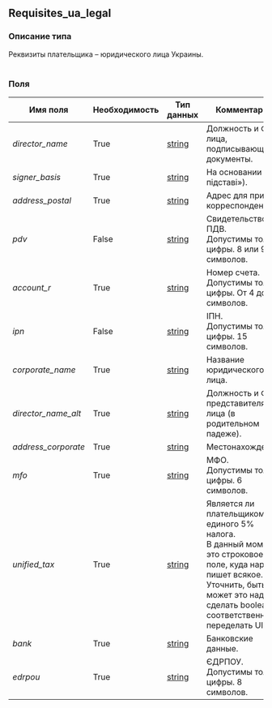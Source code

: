 
## Requisites_ua_legal

### Описание типа
Реквизиты плательщика – юридического лица Украины.<br/><br/>
### Поля

| Имя поля | Необходимость | Тип данных | Комментарий |
|---|---|---|---|
|*director_name*|True|[string](/types/string)|Должность и ФИО лица, подписывающего документы.<br/>|
|*signer_basis*|True|[string](/types/string)|На основании («на пiдставi»).<br/>|
|*address_postal*|True|[string](/types/string)|Адрес для приёма корреспонденции.<br/>|
|*pdv*|False|[string](/types/string)|Свидетельство ПДВ.<br/>Допустимы только цифры. 8 или 9 символов.<br/>|
|*account_r*|True|[string](/types/string)|Номер счета.<br/>Допустимы только цифры. От 4 до 14 символов.<br/>|
|*ipn*|False|[string](/types/string)|IПН.<br/>Допустимы только цифры. 15 символов.<br/>|
|*corporate_name*|True|[string](/types/string)|Название юридического лица.<br/>|
|*director_name_alt*|True|[string](/types/string)|Должность и ФИО представителя юр. лица (в родительном падеже).<br/>|
|*address_corporate*|True|[string](/types/string)|Местонахождение.<br/>|
|*mfo*|True|[string](/types/string)|МФО.<br/>Допустимы только цифры. 6 символов.<br/>|
|*unified_tax*|True|[string](/types/string)|Является ли плательщиком единого 5% налога.<br/>В данный момент это строковое поле, куда народ пишет всякое. Уточнить, быть может это надо сделать boolean и, соответственно переделать UI.<br/>|
|*bank*|True|[string](/types/string)|Банковские данные.<br/>|
|*edrpou*|True|[string](/types/string)|ЄДРПОУ.<br/>Допустимы только цифры. 8 символов.<br/>|

